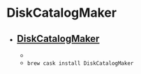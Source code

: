 # DiskCatalogMaker
- [DiskCatalogMaker](https://diskcatalogmaker.com/)
  - 
  - 
  - `brew cask install DiskCatalogMaker`
